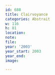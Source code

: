 ```yaml
---
id: 688
title: Clairvoyance
categories: Abstrait
w: 116
h: 81
location:
note:
file:
year: '2003'
year_start: 2003
year_end:
image:

---
```

